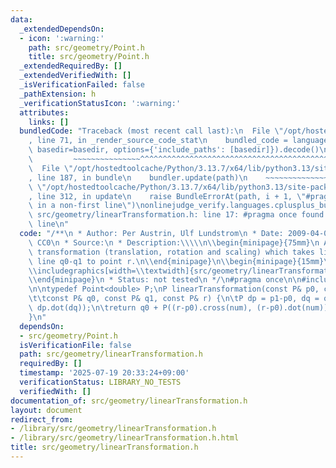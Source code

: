 ```yaml
---
data:
  _extendedDependsOn:
  - icon: ':warning:'
    path: src/geometry/Point.h
    title: src/geometry/Point.h
  _extendedRequiredBy: []
  _extendedVerifiedWith: []
  _isVerificationFailed: false
  _pathExtension: h
  _verificationStatusIcon: ':warning:'
  attributes:
    links: []
  bundledCode: "Traceback (most recent call last):\n  File \"/opt/hostedtoolcache/Python/3.13.7/x64/lib/python3.13/site-packages/onlinejudge_verify/documentation/build.py\"\
    , line 71, in _render_source_code_stat\n    bundled_code = language.bundle(stat.path,\
    \ basedir=basedir, options={'include_paths': [basedir]}).decode()\n          \
    \         ~~~~~~~~~~~~~~~^^^^^^^^^^^^^^^^^^^^^^^^^^^^^^^^^^^^^^^^^^^^^^^^^^^^^^^^^^^^^^^^^^\n\
    \  File \"/opt/hostedtoolcache/Python/3.13.7/x64/lib/python3.13/site-packages/onlinejudge_verify/languages/cplusplus.py\"\
    , line 187, in bundle\n    bundler.update(path)\n    ~~~~~~~~~~~~~~^^^^^^\n  File\
    \ \"/opt/hostedtoolcache/Python/3.13.7/x64/lib/python3.13/site-packages/onlinejudge_verify/languages/cplusplus_bundle.py\"\
    , line 312, in update\n    raise BundleErrorAt(path, i + 1, \"#pragma once found\
    \ in a non-first line\")\nonlinejudge_verify.languages.cplusplus_bundle.BundleErrorAt:\
    \ src/geometry/linearTransformation.h: line 17: #pragma once found in a non-first\
    \ line\n"
  code: "/**\n * Author: Per Austrin, Ulf Lundstrom\n * Date: 2009-04-09\n * License:\
    \ CC0\n * Source:\n * Description:\\\\\n\\begin{minipage}{75mm}\n Apply the linear\
    \ transformation (translation, rotation and scaling) which takes line p0-p1 to\
    \ line q0-q1 to point r.\n\\end{minipage}\n\\begin{minipage}{15mm}\n\\vspace{-8mm}\n\
    \\includegraphics[width=\\textwidth]{src/geometry/linearTransformation}\n\\vspace{-2mm}\n\
    \\end{minipage}\n * Status: not tested\n */\n#pragma once\n\n#include \"src/geometry/Point.h\"\
    \n\ntypedef Point<double> P;\nP linearTransformation(const P& p0, const P& p1,\n\
    \t\tconst P& q0, const P& q1, const P& r) {\n\tP dp = p1-p0, dq = q1-q0, num(dp.cross(dq),\
    \ dp.dot(dq));\n\treturn q0 + P((r-p0).cross(num), (r-p0).dot(num))/dp.dist2();\n\
    }\n"
  dependsOn:
  - src/geometry/Point.h
  isVerificationFile: false
  path: src/geometry/linearTransformation.h
  requiredBy: []
  timestamp: '2025-07-19 20:33:24+09:00'
  verificationStatus: LIBRARY_NO_TESTS
  verifiedWith: []
documentation_of: src/geometry/linearTransformation.h
layout: document
redirect_from:
- /library/src/geometry/linearTransformation.h
- /library/src/geometry/linearTransformation.h.html
title: src/geometry/linearTransformation.h
---
```


